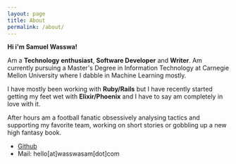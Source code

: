 ```yaml
---
layout: page
title: About
permalink: /about/
---
```


**Hi i'm Samuel Wasswa!**

 Am a **Technology enthusiast**, **Software Developer** and **Writer**. Am currently pursuing a Master's Degree in Information Technology at Carnegie Mellon University where I dabble in Machine Learning mostly.

I have mostly been working with **Ruby/Rails** but I have recently started getting my feet wet with **Elixir/Phoenix** and I have to say am completely in love with it.

After hours am a football fanatic obsessively analysing tactics and supporting my favorite team, working on short stories or gobbling up a new high fantasy book.

* [Github](http://github.com/samtechie)
* Mail: hello[at]wasswasam[dot]com
